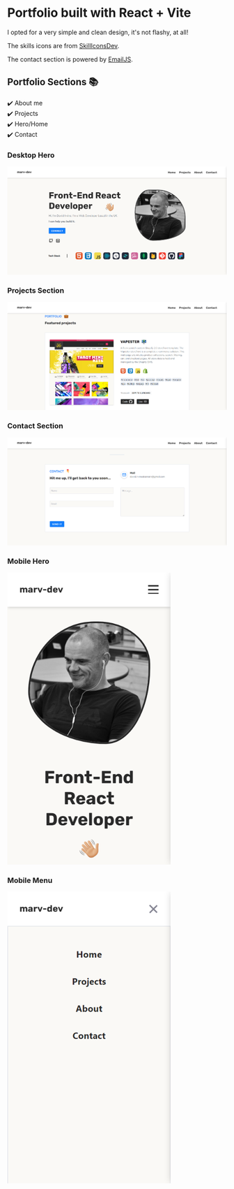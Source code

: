 
# Portfolio built with React + Vite

I opted for a very simple and clean design, it's not flashy, at all!

The skills icons are from [SkillIconsDev](https://skillicons.dev/).

The contact section is powered by [EmailJS](https://www.emailjs.com/).

## Portfolio Sections 📚

✔️ About me\
✔️ Projects\
✔️ Hero/Home\
✔️ Contact

### Desktop Hero 
<img src="./src/assets/marv-dev-dk.png" alt="portfolio hero desktop" style="width: auto; max-width: 100%;">


### Projects Section 
<img src="./src/assets/marv-dev-projects.png" alt="portfolio hero desktop" style="width: auto; max-width: 100%;">

### Contact Section
<img src="./src/assets/marv-dev-contact.png" alt="portfolio contact desktop" style="width: auto; max-width: 100%;">

### Mobile Hero
<img src="./src/assets/marv-dev-mb.png" alt="portfolio hero mobile" style="width: 375px; max-width: 100%;">

### Mobile Menu 
<img src="./src/assets/marv-dev-mb-menu.png" alt="portfolio menu mobile" style="width: 375px; max-width: 100%;">